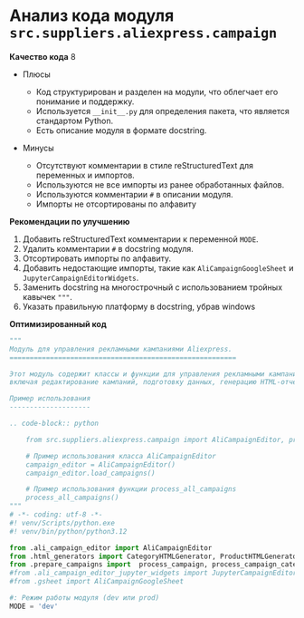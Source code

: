 # Анализ кода модуля `src.suppliers.aliexpress.campaign`

**Качество кода**
8
-  Плюсы
    -  Код структурирован и разделен на модули, что облегчает его понимание и поддержку.
    -  Используется `__init__.py` для определения пакета, что является стандартом Python.
    -  Есть описание модуля в формате docstring.

-  Минусы
    -  Отсутствуют комментарии в стиле reStructuredText для переменных и импортов.
    -  Используются не все импорты из ранее обработанных файлов.
    -  Используются комментарии `#` в описании модуля.
    -  Импорты не отсортированы по алфавиту

**Рекомендации по улучшению**

1.  Добавить reStructuredText комментарии к переменной `MODE`.
2.  Удалить комментарии `#` в docstring модуля.
3.  Отсортировать импорты по алфавиту.
4.  Добавить недостающие импорты, такие как `AliCampaignGoogleSheet` и `JupyterCampaignEditorWidgets`.
5.  Заменить docstring на многострочный с использованием тройных кавычек `"""`.
6.  Указать правильную платформу в docstring, убрав windows

**Оптимизированный код**

```python
"""
Модуль для управления рекламными кампаниями Aliexpress.
========================================================

Этот модуль содержит классы и функции для управления рекламными кампаниями Aliexpress,
включая редактирование кампаний, подготовку данных, генерацию HTML-отчетов и работу с Google Sheets.

Пример использования
--------------------

.. code-block:: python

    from src.suppliers.aliexpress.campaign import AliCampaignEditor, process_all_campaigns

    # Пример использования класса AliCampaignEditor
    campaign_editor = AliCampaignEditor()
    campaign_editor.load_campaigns()

    # Пример использования функции process_all_campaigns
    process_all_campaigns()
"""
# -*- coding: utf-8 -*-
#! venv/Scripts/python.exe
#! venv/bin/python/python3.12

from .ali_campaign_editor import AliCampaignEditor
from .html_generators import CategoryHTMLGenerator, ProductHTMLGenerator
from .prepare_campaigns import  process_campaign, process_campaign_category, process_all_campaigns
#from .ali_campaign_editor_jupyter_widgets import JupyterCampaignEditorWidgets
#from .gsheet import AliCampaignGoogleSheet

#: Режим работы модуля (dev или prod)
MODE = 'dev'
```